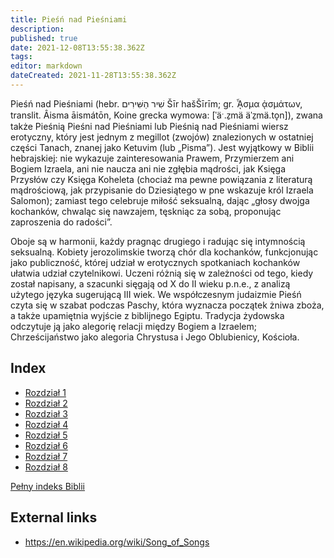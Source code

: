 ```yaml
---
title: Pieśń nad Pieśniami
description: 
published: true
date: 2021-12-08T13:55:38.362Z
tags: 
editor: markdown
dateCreated: 2021-11-28T13:55:38.362Z
---
```


Pieśń nad Pieśniami (hebr. שִׁיר הַשִּׁירִים Šīr hašŠīrīm; gr. ᾎσμα ᾀσμάτων, translit. Âisma āismátōn, Koine grecka wymowa: [ˈäˑ.z̠mä äˈz̠mä.to̞n]), zwana także Pieśnią Pieśni nad Pieśniami lub Pieśnią nad Pieśniami wiersz erotyczny, który jest jednym z megillot (zwojów) znalezionych w ostatniej części Tanach, znanej jako Ketuvim (lub „Pisma”). Jest wyjątkowy w Biblii hebrajskiej: nie wykazuje zainteresowania Prawem, Przymierzem ani Bogiem Izraela, ani nie naucza ani nie zgłębia mądrości, jak Księga Przysłów czy Księga Koheleta (chociaż ma pewne powiązania z literaturą mądrościową, jak przypisanie do Dziesiątego w pne wskazuje król Izraela Salomon); zamiast tego celebruje miłość seksualną, dając „głosy dwojga kochanków, chwaląc się nawzajem, tęskniąc za sobą, proponując zaproszenia do radości”.

Oboje są w harmonii, każdy pragnąc drugiego i radując się intymnością seksualną. Kobiety jerozolimskie tworzą chór dla kochanków, funkcjonując jako publiczność, której udział w erotycznych spotkaniach kochanków ułatwia udział czytelnikowi. Uczeni różnią się w zależności od tego, kiedy został napisany, a szacunki sięgają od X do II wieku p.n.e., z analizą użytego języka sugerującą III wiek. We współczesnym judaizmie Pieśń czyta się w szabat podczas Paschy, która wyznacza początek żniwa zboża, a także upamiętnia wyjście z biblijnego Egiptu. Tradycja żydowska odczytuje ją jako alegorię relacji między Bogiem a Izraelem; Chrześcijaństwo jako alegoria Chrystusa i Jego Oblubienicy, Kościoła.

## Index

- [Rozdział 1](/pl/Bible/Song_of_Solomon/1)
- [Rozdział 2](/pl/Bible/Song_of_Solomon/2)
- [Rozdział 3](/pl/Bible/Song_of_Solomon/3)
- [Rozdział 4](/pl/Bible/Song_of_Solomon/4)
- [Rozdział 5](/pl/Bible/Song_of_Solomon/5)
- [Rozdział 6](/pl/Bible/Song_of_Solomon/6)
- [Rozdział 7](/pl/Bible/Song_of_Solomon/7)
- [Rozdział 8](/pl/Bible/Song_of_Solomon/8)


[Pełny indeks Biblii](/pl/index/bible)


## External links

- https://en.wikipedia.org/wiki/Song_of_Songs